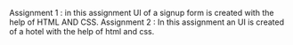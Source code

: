 Assignment 1 : in this assignment UI of a signup form is created with the help of HTML AND CSS.
Assignment 2 : In this assignment an UI is created of a hotel with the help of html and css.

